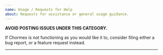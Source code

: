 ```yaml
---
name: Usage / Requests for Help
about: Requests for assistance or general usage guidance.
---
```


**AVOID POSTING ISSUES UNDER THIS CATEGORY.**

If Chormex is not functioning as you would like it to, consider filing either a bug report, or a feature request instead.

-------------------------------------------------------------------------------
